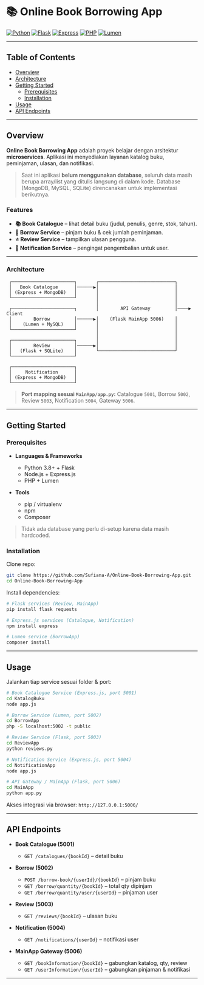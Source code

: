 # 📚 Online Book Borrowing App

[![Python](https://img.shields.io/badge/language-Python-blue.svg?logo=python\&logoColor=white)]()
[![Flask](https://img.shields.io/badge/framework-Flask-black.svg?logo=flask\&logoColor=white)]()
[![Express](https://img.shields.io/badge/framework-Express.js-000000.svg?logo=express\&logoColor=white)]()
[![PHP](https://img.shields.io/badge/language-PHP-777BB4.svg?logo=php\&logoColor=white)]()
[![Lumen](https://img.shields.io/badge/framework-Lumen-E74430.svg?logo=laravel\&logoColor=white)]()

---

## Table of Contents

* [Overview](#overview)
* [Architecture](#architecture)
* [Getting Started](#getting-started)
  * [Prerequisites](#prerequisites)
  * [Installation](#installation)
* [Usage](#usage)
* [API Endpoints](#api-endpoints)

---

## Overview

**Online Book Borrowing App** adalah proyek belajar dengan arsitektur **microservices**.
Aplikasi ini menyediakan layanan katalog buku, peminjaman, ulasan, dan notifikasi.

> Saat ini aplikasi **belum menggunakan database**, seluruh data masih berupa array/list yang ditulis langsung di dalam kode. Database (MongoDB, MySQL, SQLite) direncanakan untuk implementasi berikutnya.

### Features

* **📚 Book Catalogue** – lihat detail buku (judul, penulis, genre, stok, tahun).
* **📖 Borrow Service** – pinjam buku & cek jumlah peminjaman.
* **⭐ Review Service** – tampilkan ulasan pengguna.
* **🔔 Notification Service** – pengingat pengembalian untuk user.

---

### Architecture

```
 ┌───────────────────────┐       ┌────────────────────────────┐
 │   Book Catalogue      │──────▶│                            │
 │ (Express + MongoDB)   │       │                            │
 └───────────────────────┘       │                            │
                                 │                            │
 ┌───────────────────────┐       │        API Gateway         │────▶ Client
 │        Borrow         │──────▶│    (Flask MainApp 5006)    │
 │    (Lumen + MySQL)    │       │                            │
 └───────────────────────┘       │                            │
                                 │                            │
 ┌───────────────────────┐       │                            │
 │        Review         │──────▶│                            │
 │   (Flask + SQLite)    │       └────────────────────────────┘
 └───────────────────────┘

 ┌───────────────────────┐
 │     Notification      │
 │ (Express + MongoDB)   │
 └───────────────────────┘
```

> **Port mapping sesuai `MainApp/app.py`:**
> Catalogue `5001`, Borrow `5002`, Review `5003`, Notification `5004`, Gateway `5006`.

---

## Getting Started

### Prerequisites

* **Languages & Frameworks**

  * Python 3.8+ + Flask
  * Node.js + Express.js
  * PHP + Lumen

* **Tools**

  * pip / virtualenv
  * npm
  * Composer

> Tidak ada database yang perlu di-setup karena data masih hardcoded.

### Installation

Clone repo:

```bash
git clone https://github.com/Sufiana-A/Online-Book-Borrowing-App.git
cd Online-Book-Borrowing-App
```

Install dependencies:

```bash
# Flask services (Review, MainApp)
pip install flask requests

# Express.js services (Catalogue, Notification)
npm install express

# Lumen service (BorrowApp)
composer install
```

---

## Usage

Jalankan tiap service sesuai folder & port:

```bash
# Book Catalogue Service (Express.js, port 5001)
cd KatalogBuku
node app.js

# Borrow Service (Lumen, port 5002)
cd BorrowApp
php -S localhost:5002 -t public

# Review Service (Flask, port 5003)
cd ReviewApp
python reviews.py

# Notification Service (Express.js, port 5004)
cd NotificationApp
node app.js

# API Gateway / MainApp (Flask, port 5006)
cd MainApp
python app.py
```

Akses integrasi via browser:
`http://127.0.0.1:5006/`

---

## API Endpoints

* **Book Catalogue (5001)**

  * `GET /catalogues/{bookId}` – detail buku

* **Borrow (5002)**

  * `POST /borrow-book/{userId}/{bookId}` – pinjam buku
  * `GET /borrow/quantity/{bookId}` – total qty dipinjam
  * `GET /borrow/quantity/user/{userId}` – pinjaman user

* **Review (5003)**

  * `GET /reviews/{bookId}` – ulasan buku

* **Notification (5004)**

  * `GET /notifications/{userId}` – notifikasi user

* **MainApp Gateway (5006)**

  * `GET /bookInformation/{bookId}` – gabungkan katalog, qty, review
  * `GET /userInformation/{userId}` – gabungkan pinjaman & notifikasi

---

